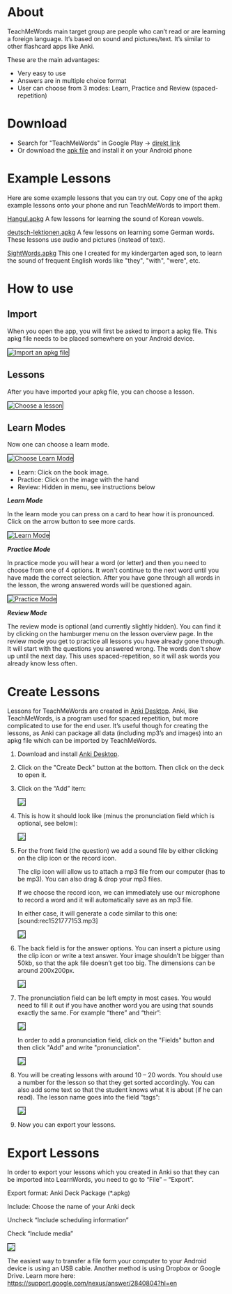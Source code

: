 <style>
img {border: black 1px solid !important; }
</style>
# About
TeachMeWords main target group are people who can’t read or are learning a foreign language. It’s based on sound and pictures/text. It’s similar to other flashcard apps like Anki.

These are the main advantages:

* Very easy to use
* Answers are in multiple choice format
* User can choose from 3 modes: Learn, Practice and Review (spaced-repetition)

# Download

* Search for "TeachMeWords" in Google Play -> <a href="https://play.google.com/store/apps/details?id=com.sil.teachmewords">direkt link</a>
* Or download the <a href="https://github.com/phil4literacy/TeachMeWords/releases/download/1/TeachMeWords.apk">apk file</a> and install it on your Android phone

# Example Lessons

Here are some example lessons that you can try out. Copy one of the apkg example lessons onto your phone and run TeachMeWords to import them.

<a href="https://github.com/phil4literacy/TeachMeWords/releases/download/1/Hangul.apkg">Hangul.apkg</a>
A few lessons for learning the sound of Korean vowels.

<a href="https://github.com/phil4literacy/TeachMeWords/releases/download/1/deutsch-lektionen.apkg">deutsch-lektionen.apkg</a>
A few lessons on learning some German words. These lessons use audio and pictures (instead of text).

<a href="https://github.com/phil4literacy/TeachMeWords/releases/download/1/SightWords.apkg">SightWords.apkg</a>
This one I created for my kindergarten aged son, to learn the sound of frequent English words like "they", "with", "were", etc.

# How to use
## Import
When you open the app, you will first be asked to import a apkg file. This apkg file needs to be placed somewhere on your Android device. 

<img src="/TeachMeWords/resources/screenshots/import.png" alt="Import an apkg file">

## Lessons
After you have imported your apkg file, you can choose a lesson.

<img src="/TeachMeWords/resources/screenshots/lessons.png" alt="Choose a lesson">

## Learn Modes

Now one can choose a learn mode. 

<img src="/TeachMeWords/resources/screenshots/select_mode.png" alt="Choose Learn Mode">

* Learn: Click on the book image. 
* Practice: Click on the image with the hand
* Review: Hidden in menu, see instructions below

***Learn Mode***

In the learn mode you can press on a card to hear how it is pronounced. Click on the arrow button to see more cards.

<img src="/TeachMeWords/resources/screenshots/learn.png" alt="Learn Mode">

***Practice Mode***

In practice mode you will hear a word (or letter) and then you need to choose from one of 4 options. It won't continue to the next word until you have made the correct selection. After you have gone through all words in the lesson, the wrong answered words will be questioned again.

<img src="/TeachMeWords/resources/screenshots/practice.png" alt="Practice Mode">

***Review Mode***

The review mode is optional (and currently slightly hidden). You can find it by clicking on the hamburger menu on the lesson overview page. In the review mode you get to practice all lessons you have already gone through. It will start with the questions you answered wrong. The words don't show up until the next day. This uses spaced-repetition, so it will ask words you already know less often. 

# Create Lessons

Lessons for TeachMeWords are created in <a href="https://apps.ankiweb.net/" target="_blank">Anki Desktop</a>. Anki, like TeachMeWords, is a program used for spaced repetition, but more complicated to use for the end user. It’s useful though for creating the lessons, as Anki can package all data (including mp3’s and images) into an apkg file which can be imported by TeachMeWords.

1. Download and install <a href="https://apps.ankiweb.net/" target="_blank">Anki Desktop</a>.

1. Click on the "Create Deck" button at the bottom. Then click on the deck to open it. 

1. Click on the “Add” item:

    <img src="/TeachMeWords/resources/screenshots/anki-add.png">

1. This is how it should look like (minus the pronunciation field which is optional, see below): 

    <img src="/TeachMeWords/resources/screenshots/TeachMeWords-card.png">

1. For the front field (the question) we add a sound file by either clicking on the clip icon or the record icon.

    The clip icon will allow us to attach a mp3 file from our computer (has to be mp3). You can also drag & drop your mp3 files.

    If we choose the record icon, we can immediately use our microphone to record a word and it will automatically save as an mp3 file.

    In either case, it will generate a code similar to this one: [sound:rec1521777153.mp3]

    <img src="/TeachMeWords/resources/screenshots/sound1.png">

1. The back field is for the answer options. You can insert a picture using the clip icon or write a text answer. Your image shouldn’t be bigger than 50kb, so that the apk file doesn’t get too big. The dimensions can be around 200x200px.

    <img src="/TeachMeWords/resources/screenshots/image.png">

1. The pronunciation field can be left empty in most cases. You would need to fill it out if you have another word you are using that sounds exactly the same. For example “there” and “their”:

    <img src="/TeachMeWords/resources/screenshots/pronunciation.png">

    In order to add a pronunciation field, click on the "Fields" button and then click "Add" and write "pronunciation". 

    <img src="/TeachMeWords/resources/screenshots/add-pronunciation.png">
    
1. You will be creating lessons with around 10 – 20 words. You should use a number for the lesson so that they get sorted accordingly. You can also add some text so that the student knows what it is about (if he can read). The lesson name goes into the field “tags”:

    <img src="/TeachMeWords/resources/screenshots/tags.png">

1. Now you can export your lessons.

# Export Lessons

In order to export your lessons which you created in Anki so that they can be imported into LearnWords, you need to go to “File” – “Export”.

Export format: Anki Deck Package (*.apkg)

Include: Choose the name of your Anki deck

Uncheck “Include scheduling information”

Check “Include media”

<img src="/TeachMeWords/resources/screenshots/export1.png">

The easiest way to transfer a file form your computer to your Android device is using an USB cable. Another method is using Dropbox or Google Drive. Learn more here: <a href="https://support.google.com/nexus/answer/2840804?hl=en" target="_blank">https://support.google.com/nexus/answer/2840804?hl=en</a>
